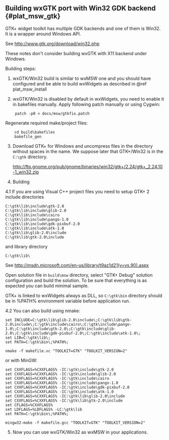 Building wxGTK port with Win32 GDK backend {#plat_msw_gtk}
------------------------------------------

GTK+ widget toolkit has multiple GDK backends and one of them is Win32.
It is a wrapper around Windows API.

See http://www.gtk.org/download/win32.php

These notes don't consider building wxGTK with X11 backend under Windows.

Building steps:

1. wxGTK/Win32 build is similar to wxMSW one and you should have configured
and be able to build wxWidgets as described in @ref plat_msw_install

2. wxGTK/Win32 is disabled by default in wxWidgets, you need to enable it
in bakefiles manually. Apply following patch manually or using Cygwin:

        patch -p0 < docs/msw/gtkfix.patch

Regenerate required make/project files:

        cd build\bakefiles
        bakefile_gen

3. Download GTK+ for Windows and uncompress files in the directory
without spaces in the name. We suppose later that GTK+/Win32 is
in the `C:\gtk` directory.

    http://ftp.gnome.org/pub/gnome/binaries/win32/gtk+/2.24/gtk+_2.24.10-1_win32.zip

4. Building

4.1 If you are using Visual C++ project files you need to setup GTK+ 2 include directories

    C:\gtk\lib\include\gtk-2.0
    C:\gtk\lib\include\glib-2.0
    C:\gtk\lib\include\cairo
    C:\gtk\lib\include\pango-1.0
    C:\gtk\lib\include\gdk-pixbuf-2.0
    C:\gtk\lib\include\atk-1.0
    C:\gtk\lib\glib-2.0\include
    C:\gtk\lib\gtk-2.0\include

and library directory

    C:\gtk\lib\

See http://msdn.microsoft.com/en-us/library/t9az1d21(v=vs.90).aspx

Open solution file in `build\msw` directory, select "GTK+ Debug" solution
configuration and build the solution. To be sure that everything is as expected
you can build minimal sample.

GTK+ is linked to wxWidgets always as DLL, so `C:\gtk\bin` directory should be
in %PATH% environment variable before application run.

4.2 You can also build using nmake:

    set INCLUDE=C:\gtk\lib\glib-2.0\include\;C:\gtk\lib\gtk-2.0\include\;C:\gtk\include\cairo\;C:\gtk\include\pango-1.0\;C:\gtk\include\gtk-2.0\;C:\gtk\include\glib-2.0\;C:\gtk\include\gdk-pixbuf-2.0\;C:\gtk\include\atk-1.0\;
    set LIB=C:\gtk\lib\;
    set PATH=C:\gtk\bin\;%PATH%;

    nmake -f makefile.vc "TOOLKIT=GTK" "TOOLKIT_VERSION=2"

or with MinGW:

    set CXXFLAGS=%CXXFLAGS% -IC:\gtk\include\gtk-2.0
    set CXXFLAGS=%CXXFLAGS% -IC:\gtk\include\glib-2.0
    set CXXFLAGS=%CXXFLAGS% -IC:\gtk\include\cairo
    set CXXFLAGS=%CXXFLAGS% -IC:\gtk\include\pango-1.0
    set CXXFLAGS=%CXXFLAGS% -IC:\gtk\include\gdk-pixbuf-2.0
    set CXXFLAGS=%CXXFLAGS% -IC:\gtk\include\atk-1.0
    set CXXFLAGS=%CXXFLAGS% -IC:\gtk\lib\glib-2.0\include
    set CXXFLAGS=%CXXFLAGS% -IC:\gtk\lib\gtk-2.0\include
    set CFLAGS=%CXXFLAGS%
    set LDFLAGS=%LDFLAGS% -LC:\gtk\lib
    set PATH=C:\gtk\bin\;%PATH%;

    mingw32-make -f makefile.gcc "TOOLKIT=GTK" "TOOLKIT_VERSION=2"

5. Now you can use wxGTK/Win32 as wxMSW in your applications.
